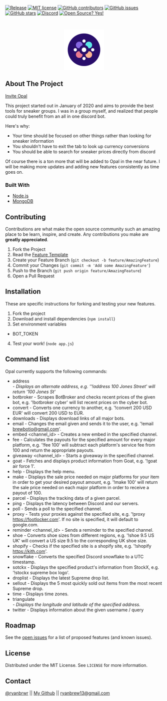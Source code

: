 [![Release](https://img.shields.io/github/release/ryanbrew/opal.svg)](https://github.com/ryanbrew/opal/releases/latest)
[![MIT license](https://img.shields.io/badge/License-MIT-blue.svg)](https://lbesson.mit-license.org/)
[![GitHub contributors](https://img.shields.io/github/contributors/ryanbrew/opal.svg)](https://github.com/ryanbrew/opal/releases/latest)
[![GitHub issues](https://img.shields.io/github/issues/ryanbrew/opal.svg)](https://GitHub.com/RyanBrew/opal/issues/)
[![GitHub stars](https://img.shields.io/github/stars/ryanbrew/opal.svg?style=social&label=Star)](https://github.com/ryanbrew/opal)
[![Discord](https://discordapp.com/api/guilds/752301663510986822/widget.png)](https://discord.gg/KgbZDrS)
[![Open Source? Yes!](https://badgen.net/badge/Open%20Source%20%3F/Yes%21/blue?icon=github)](https://github.com/Naereen/badges/)





<!-- PROJECT LOGO -->
<br />
<p align="center">
  <a href="https://github.com/RyanBrew/opal">
    <img src="opal_logo.png" alt="Logo" width="128" height="128">
  </a>
</p>



<!-- ABOUT THE PROJECT -->
## About The Project
[Invite Opal](https://discord.com/api/oauth2/authorize?client_id=752293928157446184&permissions=8&scope=bot)

This project started out in January of 2020 and aims to provide the best tools for sneaker groups. I was in a group myself, and realized that people could truly benefit from an all in one discord bot.  

Here's why:
* Your time should be focused on other things rather than looking for sneaker information
* You shouldn't have to exit the tab to look up currency conversions
* You should be able to search for sneaker prices directly from discord

Of course there is a ton more that will be added to Opal in the near future. I will be making more updates and adding new features consistently as time goes on.

### Built With

* [Node.js](https://nodejs.org)
* [MongoDB](https://www.mongodb.com)


<!-- CONTRIBUTING -->
## Contributing

Contributions are what make the open source community such an amazing place to be learn, inspire, and create. Any contributions you make are **greatly appreciated**.

1. Fork the Project
2. Read the [Feature Template](./template.md)
2. Create your Feature Branch (`git checkout -b feature/AmazingFeature`)
3. Commit your Changes (`git commit -m 'Add some AmazingFeature'`)
4. Push to the Branch (`git push origin feature/AmazingFeature`)
5. Open a Pull Request

## Installation

These are specific instructions for forking and testing your new features.

1. Fork the project
2. Download and install dependencies (`npm install`)
3. Set environment variables
  - BOT_TOKEN
4. Test your work! (`node app.js`)


<!-- USAGE EXAMPLES -->
## Command list

Opal currently supports the following commands:

* address <address> - Displays an alternate address, e.g. ''!address 100 Jones Street' will return '100 Jones St'
* botbroker <bot> - Scrapes BotBroker and checks recent prices of the given bot, e.g. '!botbroker cyber' will list recent prices on the cyber bot.
* convert <amount> <from> <to> - Converts one currency to another, e.g. '!convert 200 USD EUR' will convert 200 USD to EUR.
* downloads - Displays download links of all major bots.
* email <email> - Changes the email given and sends it to the user, e.g. '!email brewbotio@gmail.com'.
* embed <channel_id> - Creates a new embed in the specified channel.
* fee <amount> - Calculates the payouts for the specified amount for every major platform, e.g. '!fee 100' will subtract each platform's service fee from 100 and return the appropriate payouts.
* giveaway <channel_id> - Starts a giveaway in the specified channel.
* goat <product name> - Fetches and displays product information from Goat, e.g.  '!goat air force 1'.
* help - Displays the help menu.
* make <desired amount> - Displays the sale price needed on major platforms for your item in order to get your desired payout amount, e.g. '!make 100' will return the sale price needed on each major platform in order to receive a payout of 100.
* parcel <tracking> - Displays the tracking data of a given parcel.
* ping - Displays the latency between Discord and our servers.
* poll <channelid> - Sends a poll to the specified channel.
* proxy <site> - Tests your proxies against the specified site, e.g. '!proxy https://footlocker.com'. If no site is specified, it will default to google.com.
* reminder <channel_id> - Sends a reminder to the specified channel.
* shoe <size> <from> <to> - Converts shoe sizes from different regions, e.g. '!shoe 9.5 US UK' will convert a US size 9.5 to the corresponding UK shoe size.
* shopify <site> - Checks if the specified site is a shopify site, e.g. '!shopify https://kith.com'.
* snowflake <id> - Converts the specified Discord snowflake to a UTC timestamp.
* sotckx <product name> - Displays the specified product's information from StockX, e.g. '!stockx supreme box logo'.
* droplist - Displays the latest Supreme drop list.
* sellout - Displays the 5 most quickly sold out items from the most recent Supreme drop.
* time - Displays time zones.
* triangulate <address> - Displays the longitude and latitude of the specified address.
* twitter <username> - Displays information about the given username / query

<!-- ROADMAP -->
## Roadmap

See the [open issues](https://github.com/RyanBrew/opal/issues) for a list of proposed features (and known issues).

<!-- LICENSE -->
## License
Distributed under the MIT License. See `LICENSE` for more information.

<!-- CONTACT -->
## Contact
[@ryanbrwr](https://twitter.com/ryanbrwr) ||
[My Github](https://github.com/RyanBrew/) ||
ryanbrew13@gmail.com
